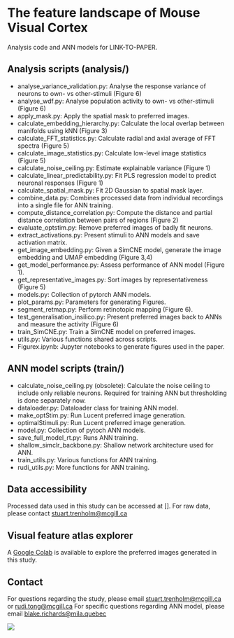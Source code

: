 # The feature landscape of Mouse Visual Cortex
Analysis code and ANN models for LINK-TO-PAPER.

## Analysis scripts (analysis/)

- analyse_variance_validation.py: Analyse the response variance of neurons to own- vs other-stimuli (Figure 6)
- analyse_wdf.py: Analyse population activity to own- vs other-stimuli (Figure 6)
- apply_mask.py: Apply the spatial mask to preferred images.
- calculate_embedding_hierarchy.py: Calculate the local overlap between manifolds using kNN (Figure 3)
- calculate_FFT_statistics.py: Calculate radial and axial average of FFT spectra (Figure 5)
- calculate_image_statistics.py: Calculate low-level image statistics (Figure 5)
- calculate_noise_ceiling.py: Estimate explainable variance (Figure 1)
- calculate_linear_predictability.py: Fit PLS regression model to predict neuronal responses (Figure 1)
- calculate_spatial_mask.py: Fit 2D Gaussian to spatial mask layer.
- combine_data.py: Combines processed data from individual recordings into a single file for ANN training.
- compute_distance_correlation.py: Compute the distance and partial distance correlation between pairs of regions (Figure 2)
- evaluate_optstim.py: Remove preferred images of badly fit neurons.
- extract_activations.py: Present stimuli to ANN models and save activation matrix.
- get_image_embedding.py: Given a SimCNE model, generate the image embedding and UMAP embedding (Figure 3,4)
- get_model_performance.py: Assess performance of ANN model (Figure 1).
- get_representative_images.py: Sort images by representativeness (Figure 5)
- models.py: Collection of pytorch ANN models.
- plot_params.py: Parameters for generating Figures.
- segment_retmap.py: Perform retinotopic mapping (Figure 6).
- test_generalisation_insilico.py: Present preferred images back to ANNs and measure the activity (Figure 6)
- train_SimCNE.py: Train a SimCNE model on preferred images.
- utils.py: Various functions shared across scripts.
- Figurex.ipynb: Jupyter notebooks to generate figures used in the paper.

## ANN model scripts (train/)

- calculate_noise_ceiling.py (obsolete): Calculate the noise ceiling to include only reliable neurons. Required for training ANN but thresholding is done separately now.
- dataloader.py: Dataloader class for training ANN model.
- make_optStim.py: Run Lucent preferred image generation.
- optimalStimuli.py: Run Lucent preferred image generation.
- model.py: Collection of pytoch ANN models.
- save_full_model_rt.py: Runs ANN training.
- shallow_simclr_backbone.py: Shallow network architecture used for ANN.
- train_utils.py: Various functions for ANN training.
- rudi_utils.py: More functions for ANN training.

## Data accessibility

Processed data used in this study can be accessed at []. For raw data, please contact stuart.trenholm@mcgill.ca

## Visual feature atlas explorer

A [Google Colab](https://colab.research.google.com/drive/1DOt-KBKAFenmBIaDJ763ARsAvo8HDFzc?usp=sharing) is available to explore the preferred images generated in this study.

## Contact

For questions regarding the study, please email stuart.trenholm@mcgill.ca or rudi.tong@mcgill.ca
For specific questions regarding ANN model, please email blake.richards@mila.quebec

![](https://raw.githubusercontent.com/ruditong/MouseFeatureLandscape/main/images/QR_trenholmlab.png?token=GHSAT0AAAAAACIKL5AEKY57YKVLR7Y64CEQZI4FQVQ)